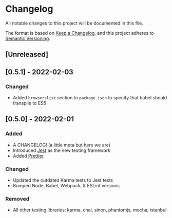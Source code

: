 # Changelog

All notable changes to this project will be documented in this file.

The format is based on [Keep a Changelog](https://keepachangelog.com/en/1.0.0/),
and this project adheres to [Semantic Versioning](https://semver.org/spec/v2.0.0.html).

## [Unreleased]

## [0.5.1] - 2022-02-03

### Changed

- Added `browserslist` section to `package.json` to specify that babel should transpile to ES5

## [0.5.0] - 2022-02-01

### Added

- A CHANGELOG! (a little meta but here we are)
- Introduced [Jest](https://jestjs.io/) as the new testing framework
- Added [Prettier](https://prettier.io/)

### Changed

- Updated the outdated Karma tests to Jest tests
- Bumped Node, Babel, Webpack, & ESLint versions

### Removed

- All other testing libraries: karma, chai, sinon, phantomjs, mocha, istanbul
